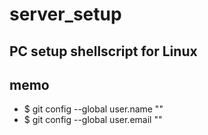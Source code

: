 # server_setup
## PC setup shellscript for Linux

## memo
- $ git config --global user.name ""
- $ git config --global user.email ""

